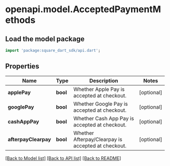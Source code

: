 # openapi.model.AcceptedPaymentMethods

## Load the model package
```dart
import 'package:square_dart_sdk/api.dart';
```

## Properties
Name | Type | Description | Notes
------------ | ------------- | ------------- | -------------
**applePay** | **bool** | Whether Apple Pay is accepted at checkout. | [optional] 
**googlePay** | **bool** | Whether Google Pay is accepted at checkout. | [optional] 
**cashAppPay** | **bool** | Whether Cash App Pay is accepted at checkout. | [optional] 
**afterpayClearpay** | **bool** | Whether Afterpay/Clearpay is accepted at checkout. | [optional] 

[[Back to Model list]](../README.md#documentation-for-models) [[Back to API list]](../README.md#documentation-for-api-endpoints) [[Back to README]](../README.md)


